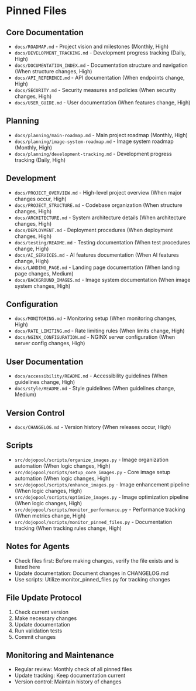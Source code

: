 # Pinned Files

## Core Documentation

- `docs/ROADMAP.md` - Project vision and milestones (Monthly, High)
- `docs/DEVELOPMENT_TRACKING.md` - Development progress tracking (Daily, High)
- `docs/DOCUMENTATION_INDEX.md` - Documentation structure and navigation (When structure changes, High)
- `docs/API_REFERENCE.md` - API documentation (When endpoints change, High)
- `docs/SECURITY.md` - Security measures and policies (When security changes, High)
- `docs/USER_GUIDE.md` - User documentation (When features change, High)

## Planning

- `docs/planning/main-roadmap.md` - Main project roadmap (Monthly, High)
- `docs/planning/image-system-roadmap.md` - Image system roadmap (Monthly, High)
- `docs/planning/development-tracking.md` - Development progress tracking (Daily, High)

## Development

- `docs/PROJECT_OVERVIEW.md` - High-level project overview (When major changes occur, High)
- `docs/PROJECT_STRUCTURE.md` - Codebase organization (When structure changes, High)
- `docs/ARCHITECTURE.md` - System architecture details (When architecture changes, High)
- `docs/DEPLOYMENT.md` - Deployment procedures (When deployment changes, High)
- `docs/testing/README.md` - Testing documentation (When test procedures change, High)
- `docs/AI_SERVICES.md` - AI features documentation (When AI features change, High)
- `docs/LANDING_PAGE.md` - Landing page documentation (When landing page changes, Medium)
- `docs/BACKGROUND_IMAGES.md` - Image system documentation (When image system changes, High)

## Configuration

- `docs/MONITORING.md` - Monitoring setup (When monitoring changes, High)
- `docs/RATE_LIMITING.md` - Rate limiting rules (When limits change, High)
- `docs/NGINX_CONFIGURATION.md` - NGINX server configuration (When server config changes, High)

## User Documentation

- `docs/accessibility/README.md` - Accessibility guidelines (When guidelines change, High)
- `docs/style/README.md` - Style guidelines (When guidelines change, Medium)

## Version Control

- `docs/CHANGELOG.md` - Version history (When releases occur, High)

## Scripts

- `src/dojopool/scripts/organize_images.py` - Image organization automation (When logic changes, High)
- `src/dojopool/scripts/setup_core_images.py` - Core image setup automation (When logic changes, High)
- `src/dojopool/scripts/enhance_images.py` - Image enhancement pipeline (When logic changes, High)
- `src/dojopool/scripts/optimize_images.py` - Image optimization pipeline (When logic changes, High)
- `src/dojopool/scripts/monitor_performance.py` - Performance tracking (When metrics change, High)
- `src/dojopool/scripts/monitor_pinned_files.py` - Documentation tracking (When tracking rules change, High)

## Notes for Agents

- Check files first: Before making changes, verify the file exists and is listed here
- Update documentation: Document changes in CHANGELOG.md
- Use scripts: Utilize monitor_pinned_files.py for tracking changes

## File Update Protocol

1. Check current version
2. Make necessary changes
3. Update documentation
4. Run validation tests
5. Commit changes

## Monitoring and Maintenance

- Regular review: Monthly check of all pinned files
- Update tracking: Keep documentation current
- Version control: Maintain history of changes
